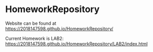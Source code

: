 # HomeworkRepository

Website can be found at https://2018147598.github.io/HomeworkRepository/

Current Homework is LAB2:
https://2018147598.github.io/HomeworkRepository/LAB2/index.html

